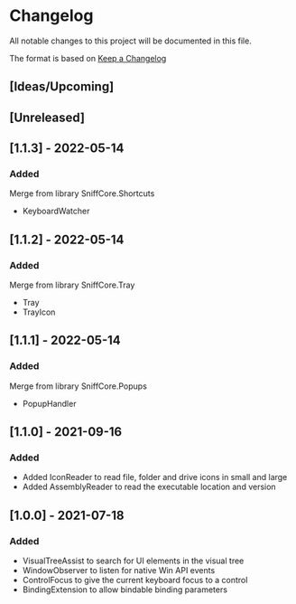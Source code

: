 # Changelog
All notable changes to this project will be documented in this file.

The format is based on [Keep a Changelog](https://keepachangelog.com/en/1.0.0/)

## [Ideas/Upcoming]

## [Unreleased]

## [1.1.3] - 2022-05-14
### Added
Merge from library SniffCore.Shortcuts
* KeyboardWatcher

## [1.1.2] - 2022-05-14
### Added
Merge from library SniffCore.Tray
* Tray
* TrayIcon

## [1.1.1] - 2022-05-14
### Added
Merge from library SniffCore.Popups
* PopupHandler

## [1.1.0] - 2021-09-16
### Added
* Added IconReader to read file, folder and drive icons in small and large
* Added AssemblyReader to read the executable location and version

## [1.0.0] - 2021-07-18
### Added
* VisualTreeAssist to search for UI elements in the visual tree
* WindowObserver to listen for native Win API events
* ControlFocus to give the current keyboard focus to a control
* BindingExtension to allow bindable binding parameters
